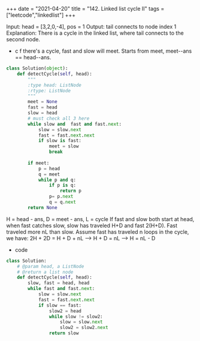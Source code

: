 +++ 
date = "2021-04-20"
title = "142. Linked list cycle II"
tags = ["leetcode","linkedlist"]
+++


Input: head = [3,2,0,-4], pos = 1
Output: tail connects to node index 1
Explanation: There is a cycle in the linked list, where tail connects to the second node.

- c   f there's a cycle, fast and slow will meet. Starts from meet, meet--ans == head--ans.
```py
class Solution(object):
    def detectCycle(self, head):
        """
        :type head: ListNode
        :rtype: ListNode
        """
        meet = None
        fast = head
        slow = head
        # must check all 3 here
        while slow and  fast and fast.next:
            slow = slow.next
            fast = fast.next.next
            if slow is fast:
                meet = slow
                break
        
        if meet:
            p = head
            q = meet
            while p and q:
                if p is q:
                    return p
                p= p.next
                q = q.next
        return None
```
                
H = head - ans,  D = meet - ans, L = cycle
If fast and slow both start at head, when fast catches slow, slow has traveled H+D and fast 2(H+D).  Fast traveled more nL than slow.
Assume fast has traveled n loops in the cycle, we have:
2H + 2D = H + D + nL  -->  H + D = nL  --> H = nL - D
- code
```py
class Solution:
    # @param head, a ListNode
    # @return a list node
    def detectCycle(self, head):
        slow, fast = head, head
        while fast and fast.next:
            slow = slow.next
            fast = fast.next.next
            if slow == fast:
                slow2 = head
                while slow != slow2:
                    slow = slow.next
                    slow2 = slow2.next
                return slow

```
